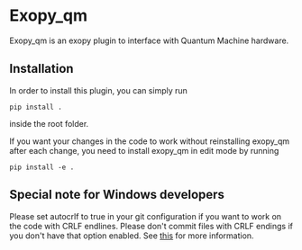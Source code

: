 # Exopy_qm

Exopy_qm is an exopy plugin to interface with Quantum Machine hardware.

## Installation

In order to install this plugin, you can simply run

```shell script
pip install .
```
inside the root folder.

If you want your changes in the code to work without reinstalling
exopy_qm after each change, you need to install exopy_qm in edit mode
by running

```shell script
pip install -e .
```

## Special note for Windows developers

Please set autocrlf to true in your git configuration if you want to work on the code with CRLF endlines. Please don't commit files with CRLF endings if you don't have that option enabled. See [this](https://stackoverflow.com/questions/1967370/git-replacing-lf-with-crlf) for more information.
